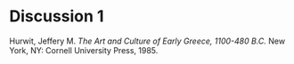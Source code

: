 # Discussion 1 #

Hurwit, Jeffery M. _The Art and Culture of Early Greece, 1100-480 B.C._ New
York, NY: Cornell University Press, 1985.
